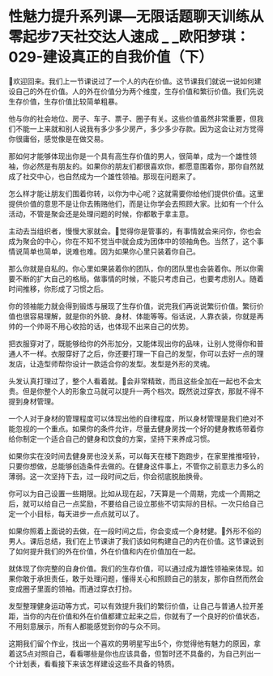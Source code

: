 # 性魅力提升系列课—无限话题聊天训练从零起步7天社交达人速成 _ _欧阳梦琪：029-建设真正的自我价值（下）

🎼欢迎回来。我们上一节课说过了一个人的内在价值。这节课我们就说一说如何建设自己的外在价值。人的外在价值分为两个维度，生存价值和繁衍价值。我们先说生存价值，生存价值比较简单粗暴。

他与你的社会地位、房子、车子、票子、圈子有关。这些价值虽然非常重要，但我们不能一上来就和别人说我有多少多少房产，多少多少存款。因为这会让对方觉得你很庸俗，感觉像是在做交易。

那如何才能够体现出你是一个具有高生存价值的男人，很简单，成为一个雄性领袖，你必然是有朋友的。如果你的朋友们都很喜欢你，都愿意围着你，那你自然就成了社交中心，也自然成为一个雄性领袖。那现在问题来了。

怎么样才能让朋友们围着你转，以你为中心呢？这就需要你给他们提供价值。这里提供价值的意思不是让你去贿赂他们，而是让你学会去照顾大家。比如有一个什么活动，不管是聚会还是处理问题的时候，你都敢于拿主意。

主动去当组织者，慢慢大家就会。🎼觉得你是管事的，有事情就会来问你，你也会成为聚会的中心，你在不知不觉当中就会成为团体中的领袖角色。当然了，这个事情说简单也简单，说难也难。因为如果你心里只装着你自己。

那么你就是自私的。你心里如果装着你的团队，你的团队里也会装着你。所以你需要不断的扩大自己的格局。做事情的时候，不能只考虑自己，也要考虑别人。随着时间推移，你形成了习惯之后。

你的领袖能力就会得到锻炼与展现了生存价值，说完我们再说说繁衍价值。繁衍价值也很容易理解，就是你的外貌、身材、体能等等。俗话说，人靠衣装，你就是再帅的一个帅哥不用心收拾的话，也体现不出来自己的优势。

把衣服穿对了，既能够给你的外形加分，又能体现出你的品味，让别人觉得你和普通人不一样。衣服穿好了之后，你还要打理一下自己的发型，你可以去好一点的理发店，让造型师帮你设计一款适合你的发型。发型是外形的灵魂。

头发认真打理过了，整个人看着就。🎼会非常精致，而且这些全加在一起也不会太贵。但是你整个人的形象立马就可以提升一两个档次。既然说过穿衣，那就不得不提到身材管理。

一个人对于身材的管理程度可以体现出他的自律程度，所以身材管理是我们绝对不能忽视的一个重点。如果你的条件允许，尽量去健身房找一个好的健身教练带着你给你制定一个适合自己的健身和饮食的方案，坚持下来养成习惯。

如果你实在没时间去健身房也没关系，可以每天在楼下跑跑步，在家里推推哑铃，只要你想做，总能够创造条件去做的。在健身这件事上，不管你之前意志力多么的薄弱。这一次坚持下去，过一段时间之后，你会彻底脱胎换骨。

你可以为自己设置一些期限。比如从现在起，7天算是一个周期，完成一个周期之后，就可以给自己一点奖励，不要给自己设立那些不切实际的目标。一次只给自己定一个小目标，每天进步一点点就可以了。

如果你照着上面说的去做，在一段时间之后，你会变成一个身材健。🎼外形不俗的男人。课后总结，我们在上节课讲了我们该如何构建自己的内在价值。这节课说到了如何提升我们的外在价值，外在价值和内在价值加在一起。

就体现了你完整的自身价值。我们的生存价值，可以通过成为雄性领袖来体现。如果你敢于承担责任，敢于处理问题，懂得关心和照顾自己的朋友，那你自然而然会变成圈子里面的领袖。而通过穿衣打扮。

发型整理健身运动等方式，可以有效提升我们的繁衍价值，让自己与普通人拉开差距，当你的内在价值和外在价值都建立起来之后，你就有了一个良好的价值状态，不用刻意展示，所有人都能感觉到你的与众不同。

这期我们留个作业，找出一个喜欢的男明星写出5个，你觉得他有魅力的原因，拿着这5点对照自己，看看哪些是你也应该具备，但暂时还不具备的，为自己列出一个计划表，看看接下来该怎样建设这些不具备的特质。

